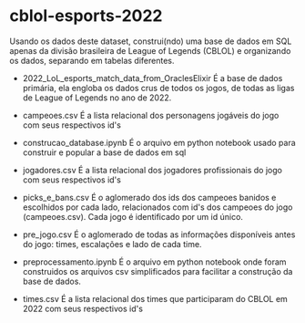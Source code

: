 # cblol-esports-2022
Usando os dados deste dataset, construi(ndo) uma base de dados em SQL apenas da divisão brasileira de League of Legends (CBLOL) e organizando os dados, separando em tabelas diferentes.

* 2022_LoL_esports_match_data_from_OraclesElixir
  É a base de dados primária, ela engloba os dados crus de todos os jogos, de todas as ligas de League of Legends no ano de 2022.
  
* campeoes.csv
  É a lista relacional dos personagens jogáveis do jogo com seus respectivos id's
  
* construcao_database.ipynb
  É o arquivo em python notebook usado para construir e popular a base de dados em sql

* jogadores.csv
  É a lista relacional dos jogadores profissionais do jogo com seus respectivos id's

* picks_e_bans.csv
  É o aglomerado dos ids dos campeoes banidos e escolhidos por cada lado, relacionados com id's dos campeoes do jogo (campeoes.csv). Cada jogo é identificado por um id único.

* pre_jogo.csv
  É o aglomerado de todas as informações disponíveis antes do jogo: times, escalações e lado de cada time.

* preprocessamento.ipynb
  É o arquivo em python notebook onde foram construidos os arquivos csv simplificados para facilitar a construção da base de dados.
  
* times.csv
  É a lista relacional dos times que participaram do CBLOL em 2022 com seus respectivos id's
